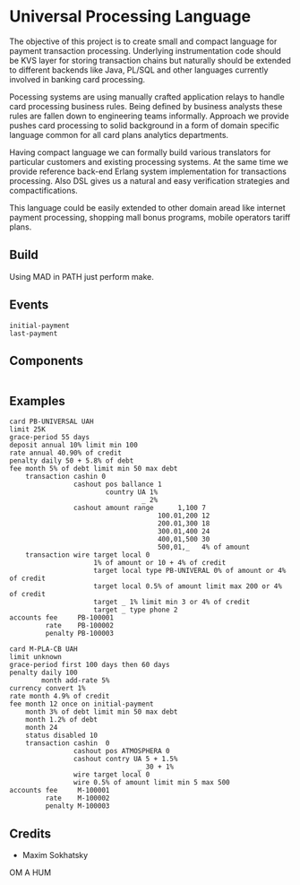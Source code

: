 Universal Processing Language
=============================

The objective of this project is to create small and compact
language for payment transaction processing. Underlying instrumentation
code should be KVS layer for storing transaction chains but
naturally should be extended to different backends like Java,
PL/SQL and other languages currently involved in banking card processing.

Pocessing systems are using manually crafted application
relays to handle card processing business rules. Being defined by business
analysts these rules are fallen down to engineering teams informally.
Approach we provide pushes card processing to solid background in a form
of domain specific language common for all card plans analytics departments.

Having compact language we can formally build various translators
for particular customers and existing processing systems. At the same time
we provide reference back-end Erlang system implementation
for transactions processing. Also DSL gives us a natural and easy
verification strategies and compactifications.

This language could be easily extended to other domain aread like
internet payment processing, shopping mall bonus programs, mobile
operators tariff plans.

Build
-----

Using MAD in PATH just perform make.

Events
------

```
initial-payment
last-payment
```

Components
----------

```
```

Examples
--------

```
card PB-UNIVERSAL UAH
limit 25K
grace-period 55 days
deposit annual 10% limit min 100
rate annual 40.90% of credit
penalty daily 50 + 5.8% of debt
fee month 5% of debt limit min 50 max debt
    transaction cashin 0
                cashout pos ballance 1
                        country UA 1%
                                 _ 2%
                cashout amount range      1,100 7
                                     100.01,200 12
                                     200.01,300 18
                                     300.01,400 24
                                     400,01,500 30
                                     500,01,_   4% of amount
    transaction wire target local 0
                     1% of amount or 10 + 4% of credit
                     target local type PB-UNIVERAL 0% of amount or 4% of credit
                     target local 0.5% of amount limit max 200 or 4% of credit
                     target _ 1% limit min 3 or 4% of credit
                     target _ type phone 2
accounts fee     PB-100001
         rate    PB-100002
         penalty PB-100003
```

```
card M-PLA-CB UAH
limit unknown
grace-period first 100 days then 60 days
penalty daily 100
        month add-rate 5%
currency convert 1%
rate month 4.9% of credit
fee month 12 once on initial-payment
    month 3% of debt limit min 50 max debt
    month 1.2% of debt
    month 24
    status disabled 10
    transaction cashin  0
                cashout pos ATMOSPHERA 0
                cashout contry UA 5 + 1.5%
                                _ 30 + 1%
                wire target local 0
                wire 0.5% of amount limit min 5 max 500
accounts fee     M-100001
         rate    M-100002
         penalty M-100003
```

Credits
-------

* Maxim Sokhatsky

OM A HUM
